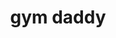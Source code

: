 ---
layout: page
title: gym daddy
description: virtual queuing + class booking for busy gyms
img: assets/img/gym-daddy-arch.jpg
importance: 1
redirect: https://github.com/vynious/gym-daddy-app
---